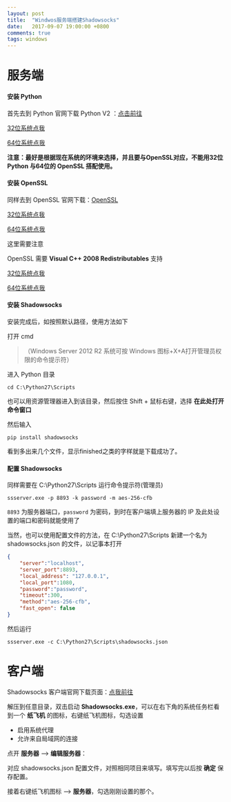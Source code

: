 ```yaml
---
layout: post
title:  "Windwos服务端搭建Shadowsocks"
date:   2017-09-07 19:00:00 +0800
comments: true
tags: windows
---
```


# 服务端

#### 安装 Python

首先去到 Python 官网下载 Python V2 ：[点击前往](https://www.python.org/downloads/)

[32位系统点我](https://www.python.org/ftp/python/2.7.14/python-2.7.14rc1.msi)

[64位系统点我](https://www.python.org/ftp/python/2.7.14/python-2.7.14rc1.amd64.msi)

**注意：最好是根据现在系统的环境来选择，并且要与OpenSSL对应，不能用32位 Python 与64位的 OpenSSL 搭配使用。**

#### 安装 OpenSSL

同样去到 OpenSSL 官网下载：[OpenSSL](https://slproweb.com/products/Win32OpenSSL.html)

[32位系统点我](https://slproweb.com/download/Win32OpenSSL-1_0_2L.exe)

[64位系统点我](https://slproweb.com/download/Win64OpenSSL-1_0_2L.exe)

这里需要注意

OpenSSL 需要 **Visual C++ 2008 Redistributables** 支持

[32位系统点我](http://www.microsoft.com/downloads/details.aspx?familyid=9B2DA534-3E03-4391-8A4D-074B9F2BC1BF)

[64位系统点我](http://www.microsoft.com/downloads/details.aspx?familyid=bd2a6171-e2d6-4230-b809-9a8d7548c1b6)

#### 安装 Shadowsocks

安装完成后，如按照默认路径，使用方法如下

打开 cmd

> （Windows Server 2012 R2 系统可按 Windows 图标+X+A打开管理员权限的命令提示符）

进入 Python 目录

```
cd C:\Python27\Scripts
```

也可以用资源管理器进入到该目录，然后按住 Shift + 鼠标右键，选择 **在此处打开命令窗口**

然后输入

```
pip install shadowsocks
```

看到多出来几个文件，显示finished之类的字样就是下载成功了。

#### 配置 Shadowsocks

同样需要在 C:\Python27\Scripts 运行命令提示符(管理员)

```
ssserver.exe -p 8893 -k password -m aes-256-cfb
```

`8893` 为服务器端口，`password` 为密码，到时在客户端填上服务器的 IP 及此处设置的端口和密码就能使用了

当然，也可以使用配置文件的方法，在 C:\Python27\Scripts 新建一个名为 shadowsocks.json 的文件，以记事本打开

```json
{
    "server":"localhost",
    "server_port":8893,
    "local_address": "127.0.0.1",
    "local_port":1080,
    "password":"password",
    "timeout":300,
    "method":"aes-256-cfb",
    "fast_open": false
}
```

然后运行

```
ssserver.exe -c C:\Python27\Scripts\shadowsocks.json
```

# 客户端

Shadowsocks 客户端官网下载页面：[点我前往](https://shadowsocks.org/en/download/clients.html)

解压到任意目录，双击启动 **Shadowsocks.exe**，可以在右下角的系统任务栏看到一个 **纸飞机** 的图标，右键纸飞机图标，勾选设置

- 启用系统代理
- 允许来自局域网的连接

点开 **服务器** --> **编辑服务器**：

对应 shadowsocks.json 配置文件，对照相同项目来填写。填写完以后按 **确定** 保存配置。

接着右键纸飞机图标 --> **服务器**，勾选刚刚设置的那个。